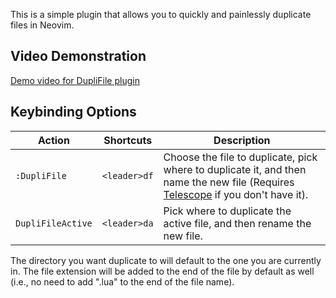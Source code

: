 This is a simple plugin that allows you to quickly and painlessly duplicate files in Neovim.

## Video Demonstration
[Demo video for DupliFile plugin](./video-demo.mov)

## Keybinding Options

| Action | Shortcuts | Description |
| ------ | --------- | ----------- |
| ``:DupliFile`` | ``<leader>df`` | Choose the file to duplicate, pick where to duplicate it, and then name the new file (Requires [Telescope](https://github.com/nvim-telescope/telescope.nvim) if you don't have it). |
| ``DupliFileActive`` | ``<leader>da`` | Pick where to duplicate the active file, and then rename the new file. |

The directory you want duplicate to will default to the one you are currently in. The file extension will be added to the end of the file by default as well (i.e., no need to add ".lua" to the end of the file name).
